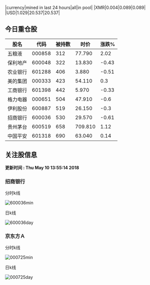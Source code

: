 |currency|mined in last 24 hours|all|in pool|
|XMR|0.004|0.089|0.089|
|USD|1.029|20.537|20.537|

## 今日重仓股 

|股名|代码|被持数|时价|涨跌%|
|---|---|---|---|---|
|五粮液|000858|312|77.790|2.02|
|保利地产|600048|322|13.830|-0.43|
|农业银行|601288|406|3.880|-0.51|
|美的集团|000333|423|54.110|0.3|
|工商银行|601398|442|5.970|-0.33|
|格力电器|000651|504|47.910|-0.6|
|伊利股份|600887|519|26.150|-0.3|
|招商银行|600036|530|29.570|-0.61|
|贵州茅台|600519|658|709.810|1.12|
|中国平安|601318|690|63.040|0.14|

## 关注股信息
**更新时间 : Thu May 10 13:55:14 2018**
### 招商银行 
分时k线

![600036min](http://image.sinajs.cn/newchart/min/n/sh600036.gif)

日k线

![600036day](http://image.sinajs.cn/newchart/daily/n/sh600036.gif)

### 京东方Ａ 
分时k线

![000725min](http://image.sinajs.cn/newchart/min/n/sz000725.gif)

日k线

![000725day](http://image.sinajs.cn/newchart/daily/n/sz000725.gif)
